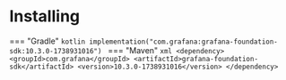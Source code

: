 # Installing

=== "Gradle"
    ```kotlin
    implementation("com.grafana:grafana-foundation-sdk:10.3.0-1738931016")
    ```
=== "Maven"
    ```xml
    <dependency>
        <groupId>com.grafana</groupId>
        <artifactId>grafana-foundation-sdk</artifactId>
        <version>10.3.0-1738931016</version>
    </dependency>
    ```
